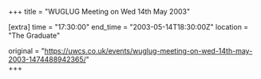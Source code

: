 +++
title = "WUGLUG Meeting on Wed 14th May 2003"

[extra]
time = "17:30:00"
end_time = "2003-05-14T18:30:00Z"
location = "The Graduate"

original = "https://uwcs.co.uk/events/wuglug-meeting-on-wed-14th-may-2003-1474488942365/"    
+++



